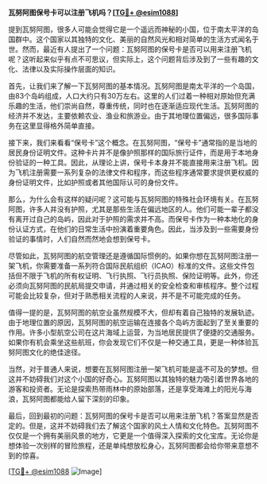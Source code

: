**瓦努阿图保号卡可以注册飞机吗？[[TG💪+ @esim1088](https://t.me/s/esim1088)]**

提到瓦努阿图，很多人可能会觉得它是一个遥远而神秘的小国，位于南太平洋的岛国群中。这个国家以其独特的文化、美丽的自然风光和相对简单的生活方式闻名于世。然而，最近有人提出了一个问题：瓦努阿图的保号卡是否可以用来注册飞机呢？这听起来似乎有点不可思议，但实际上，这个问题背后涉及到了一些有趣的文化、法律以及实际操作层面的知识。

首先，让我们来了解一下瓦努阿图的基本情况。瓦努阿图是南太平洋的一个岛国，由83个岛屿组成，人口大约只有30万左右。这里的人们过着一种相对原始但充满乐趣的生活，他们崇尚自然，尊重传统，同时也在逐渐适应现代生活。瓦努阿图的经济并不发达，主要依赖农业、渔业和旅游业。由于其地理位置偏远，很多国际事务在这里显得格外简单直接。

接下来，我们来看看“保号卡”这个概念。在瓦努阿图，“保号卡”通常指的是当地的居民身份证明文件。这种卡片并不是像护照那样的国际旅行证件，而是用于本地身份验证的一种工具。因此，从理论上讲，保号卡本身并不能直接用来注册飞机。因为飞机注册需要一系列复杂的法律文件和程序，而这些程序通常要求提供更权威的身份证明文件，比如护照或者其他国际认可的身份文件。

那么，为什么会有这样的疑问呢？这可能与瓦努阿图的特殊社会环境有关。在瓦努阿图，许多人并没有护照，尤其是那些生活在偏远地区的人。他们可能一辈子都没有离开过自己的岛屿，因此对于护照的需求并不高。而保号卡作为一种本地化的身份认证方式，在他们的日常生活中扮演着重要角色。因此，当涉及到一些需要身份验证的事情时，人们自然而然地会想到保号卡。

尽管如此，瓦努阿图的航空管理还是遵循国际惯例的。如果你想在瓦努阿图注册一架飞机，你需要准备一系列符合国际民航组织（ICAO）标准的文件。这些文件包括但不限于飞机的所有权证明、飞行执照、飞行员执照、保险证明等。此外，你还必须向瓦努阿图的民航局提交申请，并通过相关的安全检查和审核程序。整个过程可能会比较复杂，但对于熟悉相关流程的人来说，并不是不可能完成的任务。

值得一提的是，瓦努阿图的航空业虽然规模不大，但却有着自己独特的发展轨迹。由于地理位置的原因，瓦努阿图的航空运输在连接各个岛屿方面起到了至关重要的作用。许多小型航空公司在这片海域上运营，为当地居民提供了便捷的交通服务。如果你有机会乘坐这些航班，你会发现它们不仅是一种交通工具，更是一种体验瓦努阿图文化的绝佳途径。

当然，对于普通人来说，想要在瓦努阿图注册一架飞机可能是遥不可及的梦想。但这并不妨碍我们对这个小国的好奇心。瓦努阿图以其独特的魅力吸引着世界各地的游客和投资者。无论是探索热带雨林中的原始部落，还是享受海滩上的阳光与海浪，瓦努阿图都能给人留下深刻的印象。

最后，回到最初的问题：瓦努阿图的保号卡是否可以用来注册飞机？答案显然是否定的。但是，这并不妨碍我们去了解这个国家的风土人情和文化特色。瓦努阿图不仅仅是一个拥有美丽风景的地方，它更是一个值得深入探索的文化宝库。无论你是想体验一次别样的冒险旅程，还是单纯想放松身心，瓦努阿图都会给你带来意想不到的惊喜。

[[TG💪+ @esim1088](https://t.me/s/esim1088) ![Image](https://i.postimg.cc/4NQfJmqS/Snipaste-2025-05-13-00-14-12.png)]